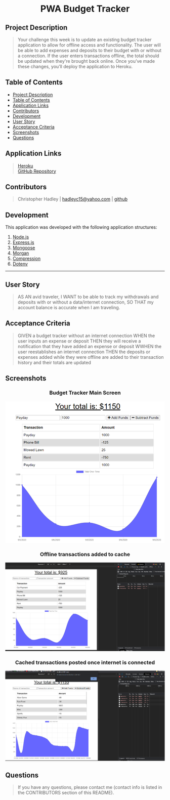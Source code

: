 # <div align="center">**PWA Budget Tracker**</div>

## **Project Description**
> Your challenge this week is to update an existing budget tracker application to allow for offline access and functionality. The user will be able to add expenses and deposits to their budget with or without a connection. If the user enters transactions offline, the total should be updated when they're brought back online. Once you’ve made these changes, you’ll deploy the application to Heroku.

## **Table of Contents** 
* [Project Description](#project-description)  
* [Table of Contents](#table-of-contents)  
* [Application Links](#application-links)  
* [Contributors](#contributors)  
* [Development](#development)  
* [User Story](#user-story)  
* [Acceptance Criteria](#acceptance-criteria)  
* [Screenshots](#screenshots)
* [Questions](#questions)  

## **Application Links**
> [Heroku](https://boiling-springs-33052.herokuapp.com/)  
> [GitHub Repository](https://github.com/hadleyc15/pwa-budget-tracker)

## **Contributors** 
> Christopher Hadley | <hadleyc15@yahoo.com> | [github](https://github.com/hadleyc15)    

## **Development**
This application was developed with the following application structures:

1. [Node.js](https://nodejs.org/en/)
2. [Express.js](http://expressjs.com/)
3. [Mongoose](https://mongoosejs.com/)
4. [Morgan](https://www.npmjs.com/package/morgan)
5. [Compression](https://www.npmjs.com/package/compression)
6. [Dotenv](https://www.npmjs.com/package/dotenv)

---

## **User Story**

> AS AN avid traveler,
> I WANT to be able to track my withdrawals and deposits with or without a data/internet connection,
> SO THAT my account balance is accurate when I am traveling.

## **Acceptance Criteria**
> GIVEN a budget tracker without an internet connection
> WHEN the user inputs an expense or deposit
> THEN they will receive a notification that they have added an expense or deposit
> WWHEN the user reestablishes an internet connection
> THEN the deposits or expenses added while they were offline are added to their transaction history and their totals are updated


## **Screenshots**

### <div align="center">**Budget Tracker Main Screen**</div>
<img src="/assets/images/Screenshot%20(107).png" />

### <div align="center">**Offline transactions added to cache**</div>
<img src="/assets/images/Screenshot%20(108).png" />

### <div align="center">**Cached transactions posted once internet is connected**</div>
<img src="/assets/images/Screenshot%20(109).png" />


## **Questions**
>If you have any questions, please contact me (contact info is listed in the CONTRIBUTORS section of this README).
